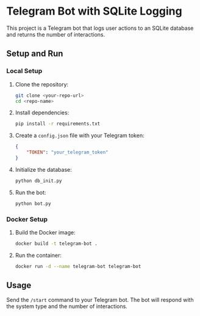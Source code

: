 # Telegram Bot with SQLite Logging

This project is a Telegram bot that logs user actions to an SQLite database and returns the number of interactions.

## Setup and Run

### Local Setup

1. Clone the repository:
    ```sh
    git clone <your-repo-url>
    cd <repo-name>
    ```

2. Install dependencies:
    ```sh
    pip install -r requirements.txt
    ```

3. Create a `config.json` file with your Telegram token:
    ```json
    {
        "TOKEN": "your_telegram_token"
    }
    ```

4. Initialize the database:
    ```sh
    python db_init.py
    ```

5. Run the bot:
    ```sh
    python bot.py
    ```

### Docker Setup

1. Build the Docker image:
    ```sh
    docker build -t telegram-bot .
    ```

2. Run the container:
    ```sh
    docker run -d --name telegram-bot telegram-bot
    ```

## Usage

Send the `/start` command to your Telegram bot. The bot will respond with the system type and the number of interactions.